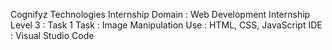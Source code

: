 Cognifyz Technologies Internship
Domain : Web Development Internship
Level 3 : Task 1
Task : Image Manipulation
Use : HTML, CSS, JavaScript
IDE : Visual Studio Code

